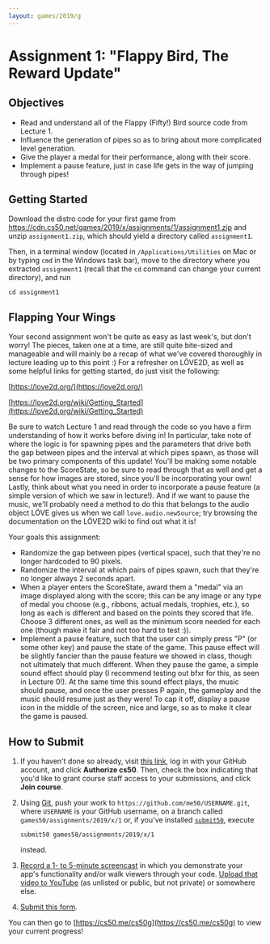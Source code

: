 ```yaml
---
layout: games/2019/g
---
```


# Assignment 1: "Flappy Bird, The Reward Update"

## Objectives

* Read and understand all of the Flappy (Fifty!) Bird source code from Lecture 1.
* Influence the generation of pipes so as to bring about more complicated level generation.
* Give the player a medal for their performance, along with their score.
* Implement a pause feature, just in case life gets in the way of jumping through pipes!

## Getting Started

Download the distro code for your first game from <https://cdn.cs50.net/games/2019/x/assignments/1/assignment1.zip> and unzip `assignment1.zip`, which should yield a directory called `assignment1`.

Then, in a terminal window (located in `/Applications/Utilities` on Mac or by typing
`cmd` in the Windows task bar), move to the directory where you extracted `assignment1`
(recall that the `cd` command can change your current directory), and run

```
cd assignment1
```

## Flapping Your Wings

Your second assignment won't be quite as easy as last week's, but don't worry! The pieces, taken one at a time,
are still quite bite-sized and manageable and will mainly be a recap of what we've covered thoroughly in lecture
leading up to this point :) For a refresher on LÖVE2D, as well as some helpful links for getting started, do just
visit the following:

[https://love2d.org/](https://love2d.org/)

[https://love2d.org/wiki/Getting_Started](https://love2d.org/wiki/Getting_Started)

Be sure to watch Lecture 1 and read through the code so you have a firm understanding of how it works before diving in!
In particular, take note of where the logic is for spawning pipes and the parameters that drive both the gap between pipes
and the interval at which pipes spawn, as those will be two primary components of this update! You'll be making some notable
changes to the ScoreState, so be sure to read through that as well and get a sense for how images are stored, since you'll be
incorporating your own! Lastly, think about what you need in order to incorporate a pause feature (a simple version of which
we saw in lecture!). And if we want to pause the music, we'll probably need a method to do this that belongs to the audio object
LÖVE gives us when we call `love.audio.newSource`; try browsing the documentation on the LÖVE2D wiki to find out what it is!

Your goals this assignment:

* Randomize the gap between pipes (vertical space), such that they're no longer hardcoded to 90 pixels.
* Randomize the interval at which pairs of pipes spawn, such that they're no longer always 2 seconds apart.
* When a player enters the ScoreState, award them a "medal" via an image displayed along with the score; this can be any image or
any type of medal you choose (e.g., ribbons, actual medals, trophies, etc.), so long as each is different and based on the points they
scored that life. Choose 3 different ones, as well as the minimum score needed for each one (though make it fair and not too hard to
test :)).
* Implement a pause feature, such that the user can simply press "P" (or some other key) and pause the state of the game. This pause
effect will be slightly fancier than the pause feature we showed in class, though not ultimately that much different. When they pause
the game, a simple sound effect should play (I recommend testing out bfxr for this, as seen in Lecture 0!). At the same time this sound
effect plays, the music should pause, and once the user presses P again, the gameplay and the music should resume just as they were! To
cap it off, display a pause icon in the middle of the screen, nice and large, so as to make it clear the game is paused.

## How to Submit

1. If you haven't done so already, visit [this link](https://submit.cs50.io/invites/46e6f2ea29954ce9bb1bdc478a440055), log in with your GitHub account, and click **Authorize cs50**. Then, check the box indicating that you'd like to grant course staff access to your submissions, and click **Join course**.
1. Using [Git](https://git-scm.com/downloads), push your work to `https://github.com/me50/USERNAME.git`, where `USERNAME` is your GitHub username, on a branch called `games50/assignments/2019/x/1` or, if you've installed [`submit50`](https://cs50.readthedocs.io/submit50/), execute

   ```
   submit50 games50/assignments/2019/x/1
   ```

   instead.
1. [Record a 1- to 5-minute screencast](https://www.howtogeek.com/205742/how-to-record-your-windows-mac-linux-android-or-ios-screen/) in which you demonstrate your app's functionality and/or walk viewers through your code. [Upload that video to YouTube](https://www.youtube.com/upload) (as unlisted or public, but not private) or somewhere else.
1. [Submit this form](https://forms.cs50.io/3f2958dd-e506-4232-970c-c51c62b94ae1).

You can then go to [https://cs50.me/cs50g](https://cs50.me/cs50g) to view your current progress!
